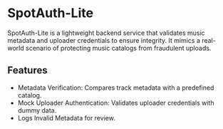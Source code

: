 # SpotAuth-Lite

SpotAuth-Lite is a lightweight backend service that validates music metadata and uploader credentials to ensure integrity. It mimics a real-world scenario of protecting music catalogs from fraudulent uploads.

## Features
- Metadata Verification: Compares track metadata with a predefined catalog.
- Mock Uploader Authentication: Validates uploader credentials with dummy data.
- Logs Invalid Metadata for review.
